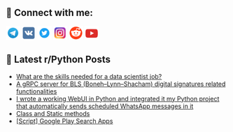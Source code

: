 ## 🔎 Connect with me:
[<img src="https://github.com/bullbesh/bullbesh/blob/main/images/Telegram.png" width="32" height="32" />](https://t.me/bullbesh)
[<img src="https://github.com/bullbesh/bullbesh/blob/main/images/VK.png" width="32" height="32" />](https://vk.com/bullbesh)
[<img src="https://github.com/bullbesh/bullbesh/blob/main/images/Twitter.png" width="32" height="32" />](https://twitter.com/bullbesh1)
[<img src="https://github.com/bullbesh/bullbesh/blob/main/images/Instagram.png" width="32" height="32" />](https://www.instagram.com/bullbesh)
[<img src="https://github.com/bullbesh/bullbesh/blob/main/images/Reddit.png" width="32" height="32" />](https://www.reddit.com/user/bullbesh)
[<img src="https://github.com/bullbesh/bullbesh/blob/main/images/YouTube.png" width="32" height="32" />](https://www.youtube.com/channel/UCtfjRs6uzgq5mfm8S06WTcg)

## 📕 Latest r/Python Posts
<!-- BLOG-POST-LIST:START -->
- [What are the skills needed for a data scientist job?](https://www.reddit.com/r/Python/comments/y0axx5/what_are_the_skills_needed_for_a_data_scientist/)
- [A gRPC server for BLS &lpar;Boneh–Lynn–Shacham&rpar; digital signatures related functionalities](https://www.reddit.com/r/Python/comments/y09xu8/a_grpc_server_for_bls_bonehlynnshacham_digital/)
- [I wrote a working WebUI in Python and integrated it my Python project that automatically sends scheduled WhatsApp messages in it](https://www.reddit.com/r/Python/comments/y09sz2/i_wrote_a_working_webui_in_python_and_integrated/)
- [Class and Static methods](https://www.reddit.com/r/Python/comments/y09cgf/class_and_static_methods/)
- [[Script] Google Play Search Apps](https://www.reddit.com/r/Python/comments/y071xi/script_google_play_search_apps/)
<!-- BLOG-POST-LIST:END -->
